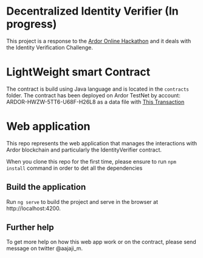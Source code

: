 # Decentralized Identity Verifier (In progress)

This project is a response to the [Ardor Online Hackathon](https://www.jelurida.com/ardor-hackathon-2018) and it deals with the Identity Verification Challenge.

# LightWeight smart Contract

The contract is build using Java language and is located in the `contracts` folder.
The contract has been deployed on Ardor TestNet by account: ARDOR-HWZW-5TT6-U68F-H26L8 as a data file with [This Transaction](https://test.ardorportal.org/transactions/fullHash/dd546431252a987a317a5e405077d9cdbcdbee034f9dac1d806e86c81087aed9/chain/2)

# Web application

This repo represents the web application that manages the interactions with Ardor blockchain and particularly the IdentityVerifier contract.

When you clone this repo for the first time, please ensure to run `npm install` command in order to det all the dependencies

## Build the application

Run `ng serve` to build the project and serve in the browser at http://localhost:4200. 

## Further help

To get more help on how this web app work or on the contract, please send message on twitter @aajaji_m.
